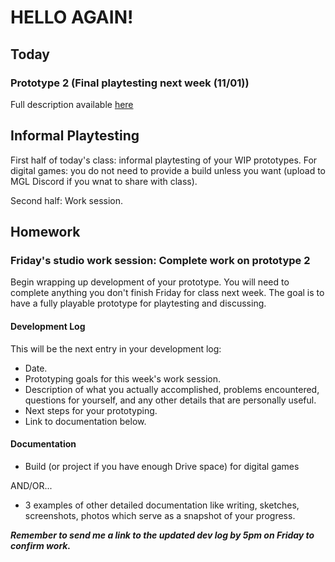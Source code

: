 # HELLO AGAIN! 

## Today

### Prototype 2 (Final playtesting next week (11/01))
Full description available [here](https://docs.google.com/document/d/1aw8XT93AwfH46Ua1GScX28yFrOn90XXJ3CzeqI-9LFE/edit?usp=sharing)

## Informal Playtesting
First half of today's class: informal playtesting of your WIP prototypes. For digital games: you do not need to provide a build unless you want (upload to MGL Discord if you wnat to share with class).

Second half: Work session.

## Homework

### Friday's studio work session: Complete work on prototype 2
Begin wrapping up development of your prototype. You will need to complete anything you don't finish Friday for class next week. The goal is to have a fully playable prototype for playtesting and discussing.

#### Development Log

This will be the next entry in your development log:
- Date.
- Prototyping goals for this week's work session.
- Description of what you actually accomplished, problems encountered, questions for yourself, and any other details that are personally useful.
- Next steps for your prototyping.
- Link to documentation below.

#### Documentation
- Build (or project if you have enough Drive space) for digital games

AND/OR...

- 3 examples of other detailed documentation like writing, sketches, screenshots, photos which serve as a snapshot of your progress.

***Remember to send me a link to the updated dev log by 5pm on Friday to confirm work.***

&nbsp;

